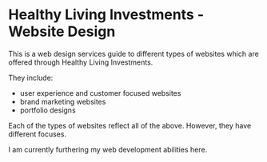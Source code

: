 # Healthy Living Investments - Website Design

This is a web design services guide to different types of websites which are offered through Healthy Living Investments.  

They include:
- user experience and customer focused websites
- brand marketing websites
- portfolio designs

Each of the types of websites reflect all of the above.  However, they have different focuses.

I am currently furthering my web development abilities here.
